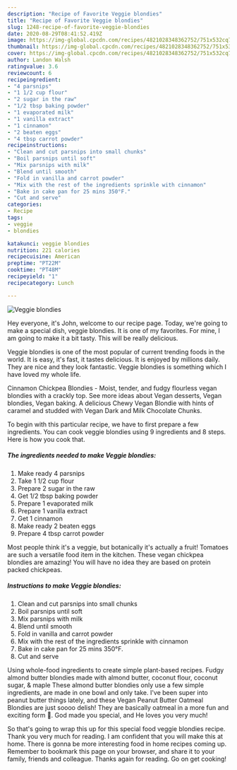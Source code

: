 ```yaml
---
description: "Recipe of Favorite Veggie blondies"
title: "Recipe of Favorite Veggie blondies"
slug: 1248-recipe-of-favorite-veggie-blondies
date: 2020-08-29T08:41:52.419Z
image: https://img-global.cpcdn.com/recipes/4821028348362752/751x532cq70/veggie-blondies-recipe-main-photo.jpg
thumbnail: https://img-global.cpcdn.com/recipes/4821028348362752/751x532cq70/veggie-blondies-recipe-main-photo.jpg
cover: https://img-global.cpcdn.com/recipes/4821028348362752/751x532cq70/veggie-blondies-recipe-main-photo.jpg
author: Landon Walsh
ratingvalue: 3.6
reviewcount: 6
recipeingredient:
- "4 parsnips"
- "1 1/2 cup flour"
- "2 sugar in the raw"
- "1/2 tbsp baking powder"
- "1 evaporated milk"
- "1 vanilla extract"
- "1 cinnamon"
- "2 beaten eggs"
- "4 tbsp carrot powder"
recipeinstructions:
- "Clean and cut parsnips into small chunks"
- "Boil parsnips until soft"
- "Mix parsnips with milk"
- "Blend until smooth"
- "Fold in vanilla and carrot powder"
- "Mix with the rest of the ingredients sprinkle with cinnamon"
- "Bake in cake pan for 25 mins 350°F."
- "Cut and serve"
categories:
- Recipe
tags:
- veggie
- blondies

katakunci: veggie blondies 
nutrition: 221 calories
recipecuisine: American
preptime: "PT22M"
cooktime: "PT48M"
recipeyield: "1"
recipecategory: Lunch

---
```



![Veggie blondies](https://img-global.cpcdn.com/recipes/4821028348362752/751x532cq70/veggie-blondies-recipe-main-photo.jpg)

Hey everyone, it's John, welcome to our recipe page. Today, we're going to make a special dish, veggie blondies. It is one of my favorites. For mine, I am going to make it a bit tasty. This will be really delicious.

Veggie blondies is one of the most popular of current trending foods in the world. It is easy, it's fast, it tastes delicious. It is enjoyed by millions daily. They are nice and they look fantastic. Veggie blondies is something which I have loved my whole life.

Cinnamon Chickpea Blondies - Moist, tender, and fudgy flourless vegan blondies with a crackly top. See more ideas about Vegan desserts, Vegan blondies, Vegan baking. A delicious Chewy Vegan Blondie with hints of caramel and studded with Vegan Dark and Milk Chocolate Chunks.


To begin with this particular recipe, we have to first prepare a few ingredients. You can cook veggie blondies using 9 ingredients and 8 steps. Here is how you cook that.

<!--inarticleads1-->

##### The ingredients needed to make Veggie blondies:

1. Make ready 4 parsnips
1. Take 1 1/2 cup flour
1. Prepare 2 sugar in the raw
1. Get 1/2 tbsp baking powder
1. Prepare 1 evaporated milk
1. Prepare 1 vanilla extract
1. Get 1 cinnamon
1. Make ready 2 beaten eggs
1. Prepare 4 tbsp carrot powder


Most people think it&#39;s a veggie, but botanically it&#39;s actually a fruit! Tomatoes are such a versatile food item in the kitchen. These vegan chickpea blondies are amazing! You will have no idea they are based on protein packed chickpeas. 

<!--inarticleads2-->

##### Instructions to make Veggie blondies:

1. Clean and cut parsnips into small chunks
1. Boil parsnips until soft
1. Mix parsnips with milk
1. Blend until smooth
1. Fold in vanilla and carrot powder
1. Mix with the rest of the ingredients sprinkle with cinnamon
1. Bake in cake pan for 25 mins 350°F.
1. Cut and serve


Using whole-food ingredients to create simple plant-based recipes. Fudgy almond butter blondies made with almond butter, coconut flour, coconut sugar, &amp; maple These almond butter blondies only use a few simple ingredients, are made in one bowl and only take. I&#39;ve been super into peanut butter things lately, and these Vegan Peanut Butter Oatmeal Blondies are just soooo delish! They are basically oatmeal in a more fun and exciting form 🤩. God made you special, and He loves you very much! 

So that's going to wrap this up for this special food veggie blondies recipe. Thank you very much for reading. I am confident that you will make this at home. There is gonna be more interesting food in home recipes coming up. Remember to bookmark this page on your browser, and share it to your family, friends and colleague. Thanks again for reading. Go on get cooking!
